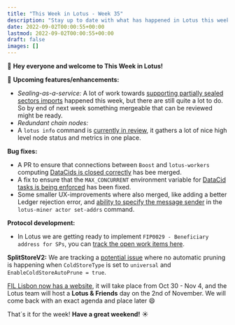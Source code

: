 ```yaml
---
title: "This Week in Lotus - Week 35"
description: "Stay up to date with what has happened in Lotus this week"
date: 2022-09-02T00:00:55+00:00
lastmod: 2022-09-02T00:00:55+00:00
draft: false
images: []
---
```


:wave: **Hey everyone and welcome to This Week in Lotus!**

:rocket: **Upcoming features/enhancements:**

- *Sealing-as-a-service:* A lot of work towards [supporting partially sealed sectors imports](https://github.com/filecoin-project/lotus/pull/9210) happened this week, but there are still quite a lot to do. So by end of next week something mergeable that can be reviewed might be ready.
- *Redundant chain nodes:*
- A `lotus info` command is [currently in review](https://github.com/filecoin-project/lotus/pull/9233), it gathers a lot of nice high level node status and metrics in one place.

**Bug fixes:**
- A PR to ensure that connections between `Boost` and `lotus-workers` computing [DataCids is closed correctly](https://github.com/filecoin-project/lotus/pull/9230) has bee merged.
- A fix to ensure that the `MAX_CONCURRENT` environment variable for [DataCid tasks is being enforced](https://github.com/filecoin-project/lotus/issues/9213) has been fixed.
- Some smaller UX-improvements where also merged, like adding a better Ledger rejection error, and [ability to specify the message sender](https://github.com/filecoin-project/lotus/pull/9237) in the `lotus-miner actor set-addrs` command.

**Protocol development:**
- In Lotus we are getting ready to implement `FIP0029 - Beneficiary address for SPs`, you can [track the open work items here](https://github.com/filecoin-project/lotus/issues?q=is%3Aopen+is%3Aissue+label%3AFIP-0029).

**SplitStoreV2:** We are tracking a [potential issue](https://github.com/filecoin-project/lotus/issues/9236) where no automatic pruning is happening when `ColdStoreType` is set to `universal` and  `EnableColdStoreAutoPrune = true`.

[FIL Lisbon now has a website](https://fil-lisbon.io), it will take place from Oct 30 - Nov 4, and the Lotus team will host a **Lotus & Friends** day on the 2nd of November. We will come back with an exact agenda and place later :smile:

That´s it for the week! **Have a great weekend!** :sunny: